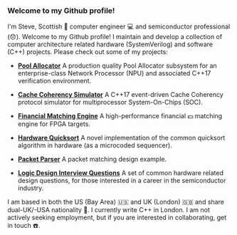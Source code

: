 ### Welcome to my Github profile!

I'm Steve, Scottish :scotland: computer engineer :computer: and semiconductor professional (:disappointed:). Welcome to my Github profile! I maintain and develop a collection of computer architecture related hardware (SystemVerilog) and software (C++) projects. Please check out some of my projects:

 - [__Pool Allocator__](http://www.github.com/stephenry/pa) A production quality Pool Allocator subsystem for an enterprise-class Network     Processor (NPU) and associated C++17 verification environment.

- [__Cache Coherency Simulator__](http://www.github.com/stephenry/cc) A C++17 event-driven Cache Coherency protocol simulator for multiprocessor System-On-Chips (SOC). 

- [__Financial Matching Engine__](http://www.github.com/stephenry/ob) A high-performance financial :dollar: matching engine for FPGA targets.

- [__Hardware Quicksort__](http://www.github.com/stephenry/qs) A novel implementation of the common quicksort algorithm in hardware (as a microcoded sequencer).

- [__Packet Parser__](http://www.github.com/stephenry/m) A packet matching design example.

- [__Logic Design Interview Questions__](http://www.github.com/stephenry/hw_interview_questions) A set of common hardware related design questions, for those interested in a career in the semiconductor industry.

I am based in both the US (Bay Area) :us: and UK (London) :uk: and share dual-UK/-USA nationality :customs:. I currently write C++ in London. I am not actively seeking employment, but if you are interested in collaborating, get in touch :telephone:.
